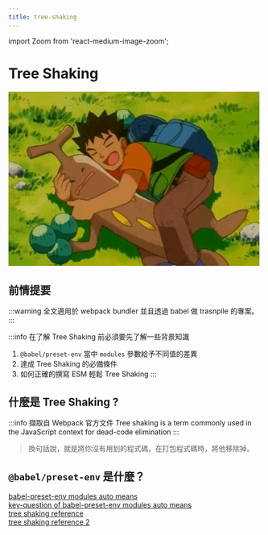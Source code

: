 ```yaml
---
title: tree-shaking
---
```


import Zoom from 'react-medium-image-zoom';

# Tree Shaking

<Zoom>

![tree-shaking](../../assets/tree-shaking.gif)

</Zoom>

## 前情提要

:::warning
全文適用於 webpack bundler 並且透過 babel 做 trasnpile 的專案。
:::

:::info 
在了解 Tree Shaking 前必須要先了解一些背景知識  
1. `@babel/preset-env` 當中 `modules` 參數給予不同值的差異  
2. 達成 Tree Shaking 的必備條件
3. 如何正確的撰寫 ESM 輕鬆 Tree Shaking
:::

## 什麼是 Tree Shaking ?

:::info 擷取自 Webpack 官方文件
Tree shaking is a term commonly used in the JavaScript context for dead-code elimination
:::

> 換句話說，就是將你沒有用到的程式碼，在打包程式碼時，將他移除掉。

## `@babel/preset-env` 是什麼？

> 



[babel-preset-env modules auto means](https://zhuanlan.zhihu.com/p/436312451)<br/>
[key-question of babel-preset-env modules auto means](https://github.com/babel/babel/pull/8485/files#r236086742)<br/>
[tree shaking reference](https://cloud.tencent.com/developer/article/1901089)<br/>
[tree shaking reference 2](https://segmentfault.com/a/1190000022194321)<br/>
